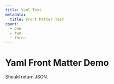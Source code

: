 ```yaml
---
title: Yaml Test
metadata:
  title: Front Matter Test
count:
  - one
  - two
  - three
---
```



# Yaml Front Matter Demo

Should return JSON.

